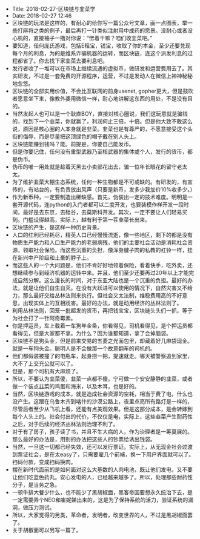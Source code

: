 - Title: 2018-02-27-区块链与韭菜学
- Date: 2018-02-27 12:46
- 区块链的玩法是这样的，有耐心的给你写一篇公众号文章，画一点图表，举一些打麻将之类的例子，最后再打一针类似注射用中成药的愿景。没耐心或者没心机的，直接袖子一撸对你说：“愣着干嘛？咱们收韭菜吧。”
- 要知道，任何庞氏游戏，包括E租宝，钱宝，收取了你的本金，至少还要兑现每个月的利息，为的是维系诈骗机器的运转，而区块链，连这个派发利息的过程都省了。你去找下家韭菜去要利息吧。
- 发行者收了一堆可以在市场上继续流通的虚拟币，做研发和运营费用去了。其实研发，不过是一套免费的开源程序，运营，不过是发动人在微信上神神秘秘地忽悠。
- 区块链的全部实用价值，不会比互联网的前身usenet, gopher更大，但是鼓吹者愿意坐下来，像教外婆用微信一样，耐心地讲解这东西的用处，不是没有目的。
- 当然发起人也可以是一个耿直BOY，直接对核心圈说，我们这玩意就是骗钱的，找到下一个韭菜，你就赢了，利润何止三倍，十倍。但是他大致不敢这么说，原因是核心圈的人本身就是韭菜。韭菜也是有尊严的，不愿意接受这个头衔的侮辱，而是尽量把这顶绿色的帽子戴在别人头上。
- 区块链能赚到钱吗？能。前提是，你要自己能发币。
- 但是你要记住，任何没有重型武器乃至核武器的集体或个人，发行的货币，都是伪币。
- 伪币的唯一用处就是趁着天黑去小卖部花出去，骗一位年长眼花的留守老太太。
- 为了维护韭菜大棚生态系统，任何一种生物都是不可或缺的。有研发的，有宣传的，有站台的，有负责放出风声（只要是新币，发多少我加价10%收多少。）
- 作为新币种，一定要制造出稀缺感。首先，伪装出一定的技术难度。明明是一套开源代码，连python的入门者都可以二度开发，也要装模作样开发一段时间，最好是去东京，去硅谷，去莫斯科开发。其次，一定不要让人们轻易买到。门槛设得越高，实际上，越有利于第一茬韭菜长出来。
- 区块链的产生，是这样一种历史背景。
- 人口的红利已经耗尽，精英人口已经慢慢流逝，像一些地区，剩下的都是没有物质生产能力和人口生产能力的老弱病残，他们的主要社会活动是消耗社会资源，领取社会保险。而这些沉重的负担，像浑身腱子肉的私教的杠铃一样，挂在新兴中产阶级和土豪的脖子上。
- 而这些人的一个大问题是，他们不肯好好地领着保险，看着快手，吃外卖，还想继续参与到经济机器的运转中来。并且，他们至少还要再过20年以上才能完成自然分解。这么漫长的时间，对于东亚大陆也是一个沉重的负担。最好的办法，就是让他们自生自灭。在没有大跃进可以使用的情况下，自然灾害又不给力，那么最好交给丛林法则来执行。但社会又太法制，维稳费用高的不好意思，出现实体上的互相戕害。最好的办法，就是动用经济的丛林法则了。
- 利用丛林法则，回笼一批超发的货币，再把钱宝宝，区块链头头们一抓，等于为社会打了一针阿奇霉素。
- 你是押运员，车上载着一车狗年金条，你看得见，司机看得见，是个押运员都看得见，但是大家都不拿。为什么？因为谁都知道，拿了会掉脑袋。
- 区块链不是狗头金，但是前来交易的五菱之光面包里，却藏着好几麻袋现金。就是一车狗头金。聪明人是不会做那一个故意翻车的司机的。
- 他们都假装被撞了的电瓶车，起身捞一把，提速就走。哪天被警察追到家里，大不了上交充公就可以了。
- 但是，那个司机有大麻烦了。
- 所以，不要认为韭菜傻，韭菜一点都不傻。宁可做一个安安静静的韭菜，或者做一个装点韭菜的鸡蛋和海米，以及木耳，也是好的。
- 当然，区块链游戏的成本，就是造成社会资源的空耗，相当于费了电，什么也没产生。这跟在乌鲁木齐到喀什的沙漠公路上，夜里点亮所有路灯是一样的，尽管后者至少从飞机上看，还能有点美观效果。但是这部分成本，是会转嫁到每个人头上的。社会付出的代价，不仅仅是电，实际上，这些韭菜产生耐药性之后，对于后续的经济丛林法则治理不利了。
- 对于有了房子，孩子读了书，并且不生大病的人，作为治理者是一筹莫展的。那么最好的办法是，用别的办法把这些人的钞票给诱出钱袋。
- 当然，一旦这一切都已经失效，还可以发行票证。实际上，从无现金社会过渡到票证社会，是在太easy了，只需要雇几个前端，换一下用户界面就可以了。扫码付款，变成扫码换肉。
- 摆在新时代面前的是如何面对这么大基数的人肉电池，既让他们发电，又不要让他们吃蓝色药丸。安心发电的人，已经越来越多了。所以，处理那些耐药性分子，是当务之急。
- 一顿牛排大餐少什么，也不能少了黑胡椒面，黑客帝国要想永久统治下去，是一定需要弄个NEO和崔妮娣出来的，这是为了保持系统的活力，验证系统的漏洞，做压力测试。
- 所以，大家觉得的另类，革命者，发明者，改变世界的人，不过是黑胡椒面罢了。
- 关于胡椒面可以另写一篇了。
